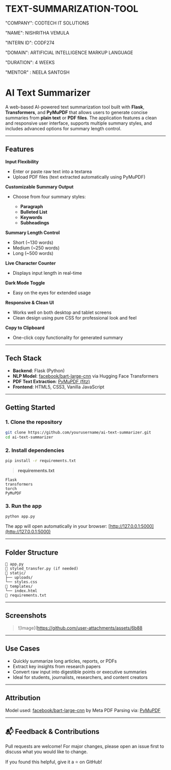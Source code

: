 # TEXT-SUMMARIZATION-TOOL

"COMPANY": CODTECH IT SOLUTIONS

"NAME": NISHRITHA VEMULA

"INTERN ID": CODF274

"DOMAIN": ARTIFICIAL INTELLIGENCE MARKUP LANGUAGE

"DURATION": 4 WEEKS

"MENTOR" : NEELA SANTOSH 

#  AI Text Summarizer

A web-based AI-powered text summarization tool built with **Flask**, **Transformers**, and **PyMuPDF** that allows users to generate concise summaries from **plain text** or **PDF files**. The application features a clean and responsive user interface, supports multiple summary styles, and includes advanced options for summary length control.

---

##  Features

 **Input Flexibility**

* Enter or paste raw text into a textarea
* Upload PDF files (text extracted automatically using PyMuPDF)

 **Customizable Summary Output**

* Choose from four summary styles:

  * **Paragraph**
  * **Bulleted List**
  * **Keywords**
  * **Subheadings**

 **Summary Length Control**

* Short (\~130 words)
* Medium (\~250 words)
* Long (\~500 words)

 **Live Character Counter**

* Displays input length in real-time

 **Dark Mode Toggle**

* Easy on the eyes for extended usage

 **Responsive & Clean UI**

* Works well on both desktop and tablet screens
* Clean design using pure CSS for professional look and feel

 **Copy to Clipboard**

* One-click copy functionality for generated summary

---

##  Tech Stack

* **Backend**: Flask (Python)
* **NLP Model**: [facebook/bart-large-cnn](https://huggingface.co/facebook/bart-large-cnn) via Hugging Face Transformers
* **PDF Text Extraction**: [PyMuPDF (fitz)](https://pymupdf.readthedocs.io/)
* **Frontend**: HTML5, CSS3, Vanilla JavaScript

---

##  Getting Started

### 1. Clone the repository

```bash
git clone https://github.com/yourusername/ai-text-summarizer.git
cd ai-text-summarizer
```

### 2. Install dependencies

```bash
pip install -r requirements.txt
```

> **requirements.txt**

```
Flask
transformers
torch
PyMuPDF
```

### 3. Run the app

```bash
python app.py
```

The app will open automatically in your browser: [http://127.0.0.1:5000](http://127.0.0.1:5000)

---

##  Folder Structure

```
🔹 app.py
🔹 styled_transfer.py (if needed)
🔹 static/
├── uploads/
└── styles.css
🔹 templates/
└── index.html
🔹 requirements.txt
```

---

##  Screenshots

> ![Image](https://github.com/user-attachments/assets/6b88

---

##  Use Cases

* Quickly summarize long articles, reports, or PDFs
* Extract key insights from research papers
* Convert raw input into digestible points or executive summaries
* Ideal for students, journalists, researchers, and content creators

---

##  Attribution

Model used: [facebook/bart-large-cnn](https://huggingface.co/facebook/bart-large-cnn) by Meta
PDF Parsing via: [PyMuPDF](https://pymupdf.readthedocs.io/)

---

## 📬 Feedback & Contributions

Pull requests are welcome! For major changes, please open an issue first to discuss what you would like to change.

If you found this helpful, give it a ⭐ on GitHub!
